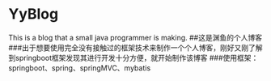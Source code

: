 # YyBlog
This is a blog that a small java programmer is making.
##这是渊鱼的个人博客
###出于想要使用完全没有接触过的框架技术来制作一个个人博客，刚好又刚了解到springboot框架发现其进行开发十分方便，就开始制作该博客
###使用框架：springboot、spring、springMVC、mybatis

